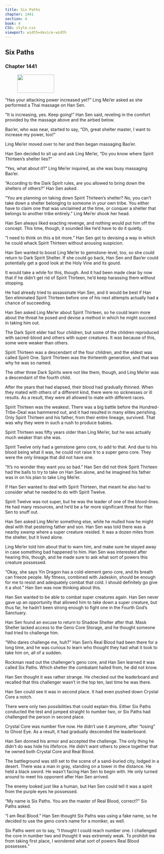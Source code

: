 ```yaml
---
title: Six Paths
chapter: 1441
section: 4
book: 4
CSS: style.css
viewport: width=device-width
---
```


## Six Paths

### Chapter 1441

<figure>
	<img src="../Images/gem.gif" alt="" id="gem" width="120" height="60" />
</figure>

“Has your attacking power increased yet?” Ling Mei’er asked as she performed a Thai massage on Han Sen.

“It is increasing, yes. Keep going!” Han Sen said, reveling in the comfort provided by the massage above and the airbed below.

Bao’er, who was near, started to say, “Oh, great shelter master, I want to increase my power, too!”

Ling Mei’er moved over to her and then began massaging Bao’er.

Han Sen decided to sit up and ask Ling Mei’er, “Do you know where Spirit Thirteen’s shelter lies?”

“Yes, what about it?” Ling Mei’er inquired, as she was busy massaging Bao’er.

“According to the Dark Spirit rules, are you allowed to bring down the shelters of others?” Han Sen asked.

“You are planning on taking down Spirit Thirteen’s shelter? No, you can’t take down a shelter belonging to someone in your own tribe. You either have to claim one that was unclaimed at the time, or conquer a shelter that belongs to another tribe entirely.” Ling Mei’er shook her head.

Han Sen always liked exacting revenge, and nothing would put him off the concept. This time, though, it sounded like he’d have to do it quietly.

“I need to think on this a bit more.” Han Sen got to devising a way in which he could whack Spirit Thirteen without arousing suspicion.

Han Sen wanted to boost Ling Mei’er to gemstone-level, too, so she could return to Dark Spirit Shelter. If she could go back, Han Sen and Bao’er could potentially get a good look at the Holy Vine and its gourd.

It would take a while for this, though. And it had been made clear by now that if he didn’t get rid of Spirit Thirteen, he’d keep harassing them without stopping.

He had already tried to assassinate Han Sen, and it would be best if Han Sen eliminated Spirit Thirteen before one of his next attempts actually had a chance of succeeding.

Han Sen asked Ling Mei’er about Spirit Thirteen, so he could learn more about the threat he posed and devise a method in which he might succeed in taking him out.

The Dark Spirit elder had four children, but some of the children reproduced with sacred-blood and others with super creatures. It was because of this, some were weaker than others.

Spirit Thirteen was a descendant of the four children, and the eldest was called Spirit One. Spirit Thirteen was the thirteenth generation, and that was why he was so named.

The other three Dark Spirits were not like them, though, and Ling Mei’er was a descendant of the fourth child.

After the years that had elapsed, their blood had gradually thinned. When they mated with others of a different kind, there were no sicknesses or ill results. As a result, they were all allowed to mate with different races.

Spirit Thirteen was the weakest. There was a big battle before the Hundred-Tribe-Deal was hammered out, and it had resulted in many elites perishing. Only Spirit Thirteen and his father, from their entire lineage, survived. That was why they were in such a rush to produce babies.

Spirit Thirteen was fifty years older than Ling Mei’er, but he was actually much weaker than she was.

Spirit Twelve only had a gemstone geno core, to add to that. And due to his blood being what it was, he could not raise it to a super geno core. They were the only lineage that did not have one.

“It’s no wonder they want you so bad.” Han Sen did not think Spirit Thirteen had the balls to try to take on Han Sen alone, and he imagined his father was in on his plan to take Ling Mei’er.

If Han Sen wanted to deal with Spirit Thirteen, that meant he also had to consider what he needed to do with Spirit Twelve.

Spirit Twelve was not super, but he was the leader of one of the blood-lines. He had many resources, and he’d be a far more significant threat for Han Sen to snuff out.

Han Sen asked Ling Mei’er something else, while he mulled how he might deal with that pestering father and son. Han Sen was told there was a nearby swamp where a super creature resided. It was a dozen miles from the shelter, but it lived alone.

Ling Mei’er told him about that to warn him, and make sure he stayed away in case something bad happened to him. Han Sen was interested after hearing this, though, and he made sure to ask what sort of powers this creature possessed.

“Okay, she says Yin Dragon has a cold-element geno core, and its breath can freeze people. My fitness, combined with Jadeskin, should be enough for me to resist and adequately combat that cold. I should definitely go give it a shot.” Han Sen was now thinking about this.

Han Sen wanted to be able to combat super creatures again. Han Sen never gave up an opportunity that allowed him to take down a super creature, but thus far, he hadn’t been strong enough to fight one in the Fourth God’s Sanctuary.

Han Sen found an excuse to return to Shadow Shelter after that. Mask Shelter lacked access to the Geno Core Storage, and he thought someone had tried to challenge him.

“Who dares challenge me, huh?” Han Sen’s Real Blood had been there for a long time, and he was curious to learn who thought they had what it took to take him on, all of a sudden.

Rockman read out the challenger’s geno core, and Han Sen learned it was called Six Paths. Which shelter the combatant hailed from, he did not know.

Han Sen thought it was rather strange. He checked out the leaderboard and recalled that this challenger wasn’t in the top ten, last time he was there.

Han Sen could see it was in second place. It had even pushed down Crystal Core a notch.

There were only two possibilities that could explain this. Either Six Paths conducted the test and jumped straight to number two, or Six Paths had challenged the person in second place.

Crystal Core was number five now. He didn’t use it anymore, after “losing” to Ghost Eye. As a result, it had gradually descended the leaderboard.

Han Sen donned his armor and accepted the challenge. The only thing he didn’t do was hide his lifeforce. He didn’t want others to piece together that he owned both Crystal Core and Real Blood.

The battleground was still set to the scene of a sand-buried city, lodged in a desert. There was a man in gray, standing on a tower in the distance. He held a black sword. He wasn’t facing Han Sen to begin with. He only turned around to meet his opponent after Han Sen arrived.

The enemy looked just like a human, but Han Sen could tell it was a spirit from the purple eyes he possessed.

“My name is Six Paths. You are the master of Real Blood, correct?” Six Paths asked.

“I am Real Blood.” Han Sen thought Six Paths was using a fake name, so he decided to use the geno core’s name for a moniker, as well.

Six Paths went on to say, “I thought I could reach number one. I challenged the core in number two and thought it was extremely weak. To prohibit me from taking first place, I wondered what sort of powers Real Blood possesses.”